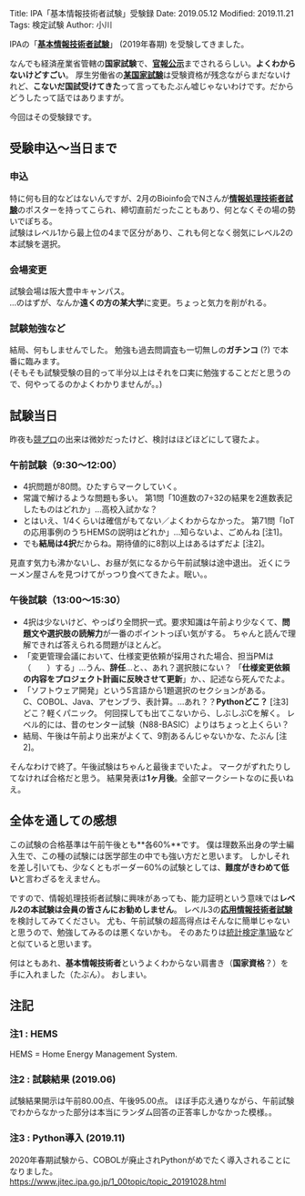 Title: IPA「基本情報技術者試験」受験録
Date: 2019.05.12
Modified: 2019.11.21
Tags: 検定試験
Author: 小川

IPAの「[**基本情報技術者試験**](https://www.jitec.ipa.go.jp/1_11seido/fe.html)」 (2019年春期) を受験してきました。

なんでも経済産業省管轄の**国家試験**で、[**官報公示**](https://kanpou.npb.go.jp/)までされるらしい。**よくわからないけどすごい**。
厚生労働省の[**某国家試験**](https://www.mhlw.go.jp/kouseiroudoushou/shikaku_shiken/ishi/)は受験資格が残念ながらまだないけれど、**こないだ国試受けてきた**って言ってもたぶん嘘じゃないわけです。だからどうしたって話ではありますが。

今回はその受験録です。

## 受験申込〜当日まで
### 申込
特に何も目的などはないんですが、2月のBioinfo会でNさんが[**情報処理技術者試験**](https://www.jitec.ipa.go.jp/)のポスターを持ってこられ、締切直前だったこともあり、何となくその場の勢いでぽちる。  
試験はレベル1から最上位の4まで区分があり、これも何となく弱気にレベル2の本試験を選択。

### 会場変更
試験会場は阪大豊中キャンパス。  
…のはずが、なんか**遠くの方の某大学**に変更。ちょっと気力を削がれる。

### 試験勉強など
結局、何もしませんでした。
勉強も過去問調査も一切無しの**ガチンコ** (?) で本番に臨みます。  
(そもそも試験受験の目的って半分以上はそれを口実に勉強することだと思うので、何やってるのかよくわかりませんが。。)

## 試験当日
昨夜も[競プロ](https://atcoder.jp/contests/tenka1-2019)の出来は微妙だったけど、検討はほどほどにして寝たよ。
### 午前試験（9:30〜12:00）
- 4択問題が80問。ひたすらマークしていく。  
- 常識で解けるような問題も多い。
<span id="p-th">第1問「10進数の7÷32の結果を2進数表記したものはどれか」</span>…高校入試かな？  
- とはいえ、1/4くらいは確信がもてない／よくわからなかった。
第71問「IoTの応用事例のうちHEMSの説明はどれか」…知らないよ、ごめんね [注1]。  
- でも**結局は4択**だからね。期待値的に8割以上はあるはずだよ [注2]。

見直す気力も沸かないし、お昼が気になるから午前試験は途中退出。
近くにラーメン屋さんを見つけてがっつり食べてきたよ。眠い。。

### 午後試験（13:00〜15:30）
- 4択は少ないけど、やっぱり全問択一式。要求知識は午前より少なくて、**問題文や選択肢の読解力**が一番のポイントっぽい気がする。
ちゃんと読んで理解できれば答えられる問題がほとんど。  
- 「変更管理会議において、仕様変更依頼が採用された場合、担当PMは（　　）する」…うん、**辞任**…と、、あれ？選択肢にない？
「**仕様変更依頼の内容をプロジェクト計画に反映させて更新**」か、、記述なら死んでたよ。
- 「ソフトウェア開発」という5言語から1題選択のセクションがある。  
C、COBOL、Java、アセンブラ、表計算。…あれ？？**Pythonどこ？** [注3] どこ？軽くパニック。
何回探しても出てこないから、しぶしぶCを解く。
レベル的には、昔のセンター試験（N88-BASIC）よりはちょっと上くらい？  
- 結局、午後は午前より出来がよくて、9割あるんじゃないかな、たぶん [注2]。

そんなわけで終了。午後試験はちゃんと最後までいたよ。
マークがずれたりしてなければ合格だと思う。
結果発表は**1ヶ月後**。全部マークシートなのに長いねえ。

## 全体を通しての感想

この試験の合格基準は午前午後とも**各60%**です。
僕は理数系出身の学士編入生で、この種の試験には医学部生の中でも強い方だと思います。
しかしそれを差し引いても、少なくともボーダー60%の試験としては、**難度がきわめて低い**と言わざるをえません。  

ですので、情報処理技術者試験に興味があっても、能力証明という意味では**レベル2の本試験は会員の皆さんにお勧めしません**。
レベル3の[**応用情報技術者試験**](https://www.jitec.ipa.go.jp/1_11seido/ap.html)を検討してみてください。
尤も、午前試験の超高得点はそんなに簡単じゃないと思うので、勉強してみるのは悪くないかも。
そのあたりは[統計検定準1級](http://www.toukei-kentei.jp/about/grade1semi/)などと似ていると思います。

何はともあれ、**基本情報技術者**というよくわからない肩書き（**国家資格**？）を手に入れました（たぶん）。
おしまい。

## 注記
### 注1 : HEMS
HEMS = Home Energy Management System.

### 注2 : 試験結果 (2019.06)
試験結果開示は午前80.00点、午後95.00点。
ほぼ手応え通りながら、午前試験でわからなかった部分は本当にランダム回答の正答率しかなかった模様。。  

### 注3 : Python導入 (2019.11)
2020年春期試験から、COBOLが廃止されPythonがめでたく導入されることになりました。  
<https://www.jitec.ipa.go.jp/1_00topic/topic_20191028.html>
